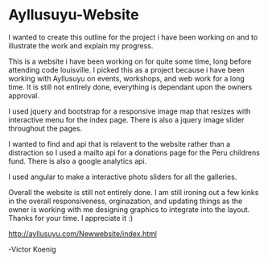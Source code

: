 # Ayllusuyu-Website


I wanted to create this outline for the project 
i have been working on and to illustrate the work and explain my progress.


This is a website i have been working on for quite some time, long before attending code louisville.
I picked this as a project because i have been working with Ayllusuyu on events, workshops, and web work for a long time.
It is still not entirely done, everything is dependant upon the owners approval. 


I used jquery and bootstrap for a responsive image map that resizes with interactive menu for the index page.
There is also a jquery image slider throughout the pages. 

I wanted to find and api that is relavent to the website rather than a distraction so 
I used a mailto api for a donations page for the Peru childrens fund. There is also a google analytics api.

I used angular to make a interactive photo sliders for all the galleries.

Overall the website is still not entirely done. 
I am still ironing out a few kinks in the overall responsiveness, orginazation, and updating things as the owner is
 working with me designing graphics to integrate into the layout. Thanks for your time. I appreciate it :) 


http://ayllusuyu.com/Newwebsite/index.html

-Victor Koenig
